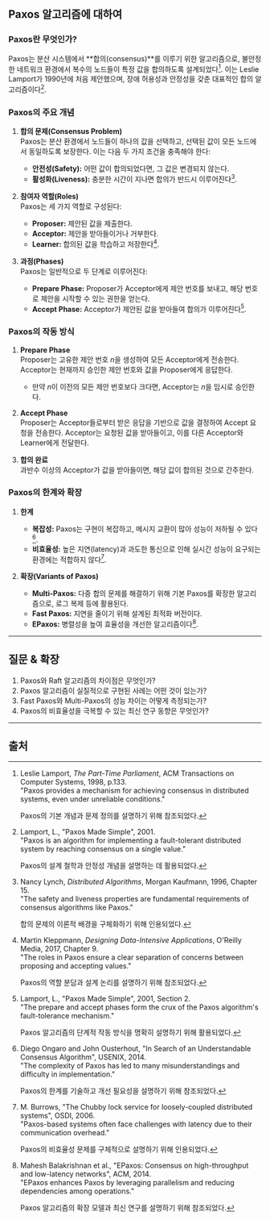 ## Paxos 알고리즘에 대하여

### Paxos란 무엇인가?

Paxos는 분산 시스템에서 **합의(consensus)**를 이루기 위한 알고리즘으로, 불안정한 네트워크 환경에서 복수의 노드들이 특정 값을 합의하도록 설계되었다[^1]. 이는 Leslie Lamport가 1990년에 처음 제안했으며, 장애 허용성과 안정성을 갖춘 대표적인 합의 알고리즘이다[^2].

### Paxos의 주요 개념

1. **합의 문제(Consensus Problem)**  
   Paxos는 분산 환경에서 노드들이 하나의 값을 선택하고, 선택된 값이 모든 노드에서 동일하도록 보장한다. 이는 다음 두 가지 조건을 충족해야 한다:
   - **안전성(Safety):** 어떤 값이 합의되었다면, 그 값은 변경되지 않는다.
   - **활성화(Liveness):** 충분한 시간이 지나면 합의가 반드시 이루어진다[^3].

2. **참여자 역할(Roles)**  
   Paxos는 세 가지 역할로 구성된다:
   - **Proposer:** 제안된 값을 제출한다.
   - **Acceptor:** 제안을 받아들이거나 거부한다.
   - **Learner:** 합의된 값을 학습하고 저장한다[^4].

3. **과정(Phases)**  
   Paxos는 일반적으로 두 단계로 이루어진다:
   - **Prepare Phase:** Proposer가 Acceptor에게 제안 번호를 보내고, 해당 번호로 제안을 시작할 수 있는 권한을 얻는다.
   - **Accept Phase:** Acceptor가 제안된 값을 받아들여 합의가 이루어진다[^5].

### Paxos의 작동 방식

1. **Prepare Phase**  
   Proposer는 고유한 제안 번호 $n$을 생성하여 모든 Acceptor에게 전송한다. Acceptor는 현재까지 승인한 제안 번호와 값을 Proposer에게 응답한다.  
   - 만약 $n$이 이전의 모든 제안 번호보다 크다면, Acceptor는 $n$을 임시로 승인한다.

2. **Accept Phase**  
   Proposer는 Acceptor들로부터 받은 응답을 기반으로 값을 결정하여 Accept 요청을 전송한다. Acceptor는 요청된 값을 받아들이고, 이를 다른 Acceptor와 Learner에게 전달한다.

3. **합의 완료**  
   과반수 이상의 Acceptor가 값을 받아들이면, 해당 값이 합의된 것으로 간주한다.

### Paxos의 한계와 확장

1. **한계**  
   - **복잡성:** Paxos는 구현이 복잡하고, 메시지 교환이 많아 성능이 저하될 수 있다[^6].
   - **비효율성:** 높은 지연(latency)과 과도한 통신으로 인해 실시간 성능이 요구되는 환경에는 적합하지 않다[^7].

2. **확장(Variants of Paxos)**  
   - **Multi-Paxos:** 다중 합의 문제를 해결하기 위해 기본 Paxos를 확장한 알고리즘으로, 로그 복제 등에 활용된다.
   - **Fast Paxos:** 지연을 줄이기 위해 설계된 최적화 버전이다.
   - **EPaxos:** 병렬성을 높여 효율성을 개선한 알고리즘이다[^8].

---

## 질문 & 확장

1. Paxos와 Raft 알고리즘의 차이점은 무엇인가?  
2. Paxos 알고리즘이 실질적으로 구현된 사례는 어떤 것이 있는가?  
3. Fast Paxos와 Multi-Paxos의 성능 차이는 어떻게 측정되는가?  
4. Paxos의 비효율성을 극복할 수 있는 최신 연구 동향은 무엇인가?

---

## 출처

[^1]: Leslie Lamport, *The Part-Time Parliament*, ACM Transactions on Computer Systems, 1998, p.133.  
    "Paxos provides a mechanism for achieving consensus in distributed systems, even under unreliable conditions."  

    Paxos의 기본 개념과 문제 정의를 설명하기 위해 참조되었다.

[^2]: Lamport, L., "Paxos Made Simple", 2001.  
    "Paxos is an algorithm for implementing a fault-tolerant distributed system by reaching consensus on a single value."  

    Paxos의 설계 철학과 안정성 개념을 설명하는 데 활용되었다.

[^3]: Nancy Lynch, *Distributed Algorithms*, Morgan Kaufmann, 1996, Chapter 15.  
    "The safety and liveness properties are fundamental requirements of consensus algorithms like Paxos."  

    합의 문제의 이론적 배경을 구체화하기 위해 인용되었다.

[^4]: Martin Kleppmann, *Designing Data-Intensive Applications*, O'Reilly Media, 2017, Chapter 9.  
    "The roles in Paxos ensure a clear separation of concerns between proposing and accepting values."  

    Paxos의 역할 분담과 설계 논리를 설명하기 위해 참조되었다.

[^5]: Lamport, L., "Paxos Made Simple", 2001, Section 2.  
    "The prepare and accept phases form the crux of the Paxos algorithm's fault-tolerance mechanism."  

    Paxos 알고리즘의 단계적 작동 방식을 명확히 설명하기 위해 활용되었다.

[^6]: Diego Ongaro and John Ousterhout, "In Search of an Understandable Consensus Algorithm", USENIX, 2014.  
    "The complexity of Paxos has led to many misunderstandings and difficulty in implementation."  

    Paxos의 한계를 기술하고 개선 필요성을 설명하기 위해 참조되었다.

[^7]: M. Burrows, "The Chubby lock service for loosely-coupled distributed systems", OSDI, 2006.  
    "Paxos-based systems often face challenges with latency due to their communication overhead."  

    Paxos의 비효율성 문제를 구체적으로 설명하기 위해 인용되었다.

[^8]: Mahesh Balakrishnan et al., "EPaxos: Consensus on high-throughput and low-latency networks", ACM, 2014.  
    "EPaxos enhances Paxos by leveraging parallelism and reducing dependencies among operations."  

    Paxos 알고리즘의 확장 모델과 최신 연구를 설명하기 위해 참조되었다.
